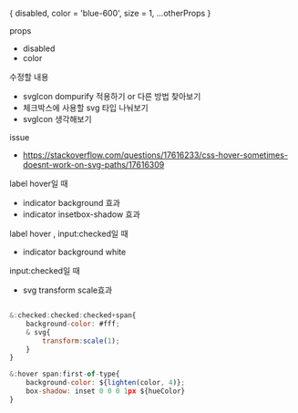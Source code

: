 { disabled, color = 'blue-600', size = 1, ...otherProps }

props
- disabled
- color

수정할 내용
- svgIcon dompurify 적용하기 or 다른 방법 찾아보기
- 체크박스에 사용할 svg 타입 나눠보기
- svgIcon 생각해보기

issue
- https://stackoverflow.com/questions/17616233/css-hover-sometimes-doesnt-work-on-svg-paths/17616309


label hover일 때
- indicator background 효과
- indicator insetbox-shadow 효과

label hover , input:checked일 때
- indicator background white 

input:checked일 때
- svg transform scale효과

```js

&:checked:checked:checked+span{
    background-color: #fff;
    & svg{
        transform:scale(1);
    } 
}

&:hover span:first-of-type{
    background-color: ${lighten(color, 4)};
    box-shadow: inset 0 0 0 1px ${hueColor}
}

```